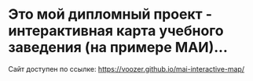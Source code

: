 # Это мой дипломный проект - интерактивная карта учебного заведения (на примере МАИ)...

Сайт доступен по ссылке: https://voozer.github.io/mai-interactive-map/
